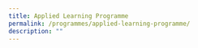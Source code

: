 ```yaml
---
title: Applied Learning Programme
permalink: /programmes/applied-learning-programme/
description: ""
---
```

